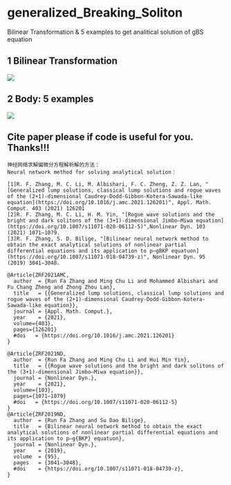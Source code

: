 # generalized_Breaking_Soliton
Bilinear Transformation &amp; 5 examples to get analitical solution of gBS equation
## 1 Bilinear Transformation
![](https://user-images.githubusercontent.com/45444680/143871520-13938c8b-ff46-459b-a9b9-1ac6ca68ccfd.png)
## 2 Body: 5 examples
![](https://user-images.githubusercontent.com/45444680/143871671-51a64298-5179-4371-b87d-5ea4246d7deb.png)

## Cite paper please if code is useful for you. Thanks!!!
```
神经网络求解偏微分方程解析解的方法：
Neural network method for solving analytical solution：

[1]R. F. Zhang, M. C. Li, M. Albishari, F. C. Zheng, Z. Z. Lan, "[Generalized lump solutions, classical lump solutions and rogue waves of the (2+1)-dimensional Caudrey-Dodd-Gibbon-Kotera-Sawada-like equation](https://doi.org/10.1016/j.amc.2021.126201)", Appl. Math. Comput. 403 (2021) 126201
[2]R. F. Zhang, M. C. Li, H. M. Yin, "[Rogue wave solutions and the bright and dark solitons of the (3+1)-dimensional Jimbo–Miwa equation](https://doi.org/10.1007/s11071-020-06112-5)",Nonlinear Dyn. 103 (2021) 1071–1079.
[3]R. F. Zhang, S. D. Bilige, "[Bilinear neural network method to obtain the exact analytical solutions of nonlinear partial differential equations and its application to p–gBKP equatuon](https://doi.org/10.1007/s11071-018-04739-z)", Nonlinear Dyn. 95 (2019) 3041–3048.
```
```
@Article{ZRF2021AMC,
  author  = {Run Fa Zhang and Ming Chu Li and Mohammed Albishari and Fu Chang Zheng and Zhong Zhou Lan},
  title   = {{Generalized lump solutions, classical lump solutions and rogue waves of the (2+1)-dimensional Caudrey-Dodd-Gibbon-Kotera-Sawada-like equation}},
  journal = {Appl. Math. Comput.},
  year    = {2021},
  volume={403}, 
  pages={126201}
  #doi   = {https://doi.org/10.1016/j.amc.2021.126201}
}

@Article{ZRF2021ND,
  author  = {Run Fa Zhang and Ming Chu Li and Hui Min Yin},
  title   = {{Rogue wave solutions and the bright and dark solitons of the (3+1)-dimensional Jimbo–Miwa equation}},
  journal = {Nonlinear Dyn.},
  year    = {2021},
  volume={103}, 
  pages={1071–1079}
  #doi   = {https://doi.org/10.1007/s11071-020-06112-5}
}
@Article{ZRF2019ND,
  author  = {Run Fa Zhang and Su Dao Bilige},
  title   = {Bilinear neural network method to obtain the exact analytical solutions of nonlinear partial differential equations and its application to p–g{BKP} equatuon},
  journal = {Nonlinear Dyn.},
  year    = {2019},
  volume  = {95},
  pages   = {3041–3048},
  #doi    = {https://doi.org/10.1007/s11071-018-04739-z},
}
```
